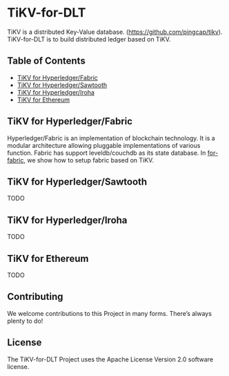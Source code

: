 # TiKV-for-DLT

TiKV is a distributed Key-Value database. (https://github.com/pingcap/tikv).  TiKV-for-DLT is to build distributed ledger based on TiKV.

## Table of Contents

- [TiKV for Hyperledger/Fabric](#TiKV-for-Hyperledger/Fabric)
- [TiKV for Hyperledger/Sawtooth](#TiKV-for-Hyperledger/Sawtooth)
- [TiKV for Hyperledger/Iroha](#TiKV-for-Hyperledger/Iroha)
- [TiKV for Ethereum](#TiKV-for-Ethereum)

## TiKV for Hyperledger/Fabric

Hyperledger/Fabric is an implementation of blockchain technology. It is a modular architecture allowing pluggable implementations of various function.  Fabric has support leveldb/couchdb as its state database.
In [for-fabric](#for-fabric), we show how to setup fabric based on TiKV.

## TiKV for Hyperledger/Sawtooth

TODO

## TiKV for Hyperledger/Iroha

TODO

## TiKV for Ethereum

TODO

## Contributing

We welcome contributions to this Project in many forms. There’s always plenty to do! 

## License

The TiKV-for-DLT Project uses the Apache License Version 2.0 software license.
